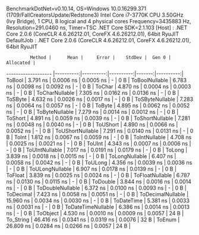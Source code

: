
BenchmarkDotNet=v0.10.14, OS=Windows 10.0.16299.371 (1709/FallCreatorsUpdate/Redstone3)
Intel Core i7-3770K CPU 3.50GHz (Ivy Bridge), 1 CPU, 8 logical and 4 physical cores
Frequency=3435883 Hz, Resolution=291.0460 ns, Timer=TSC
.NET Core SDK=2.1.103
  [Host]     : .NET Core 2.0.6 (CoreCLR 4.6.26212.01, CoreFX 4.6.26212.01), 64bit RyuJIT
  DefaultJob : .NET Core 2.0.6 (CoreCLR 4.6.26212.01, CoreFX 4.6.26212.01), 64bit RyuJIT


             Method |      Mean |     Error |    StdDev |  Gen 0 | Allocated |
------------------- |----------:|----------:|----------:|-------:|----------:|
             ToBool |  3.791 ns | 0.0006 ns | 0.0005 ns |      - |       0 B |
     ToBoolNullable |  6.783 ns | 0.0098 ns | 0.0092 ns |      - |       0 B |
             ToChar |  4.870 ns | 0.0004 ns | 0.0003 ns |      - |       0 B |
     ToCharNullable |  7.305 ns | 0.0162 ns | 0.0136 ns |      - |       0 B |
            ToSByte |  4.632 ns | 0.0026 ns | 0.0017 ns |      - |       0 B |
    ToSByteNullable |  7.283 ns | 0.0064 ns | 0.0057 ns |      - |       0 B |
             ToByte |  4.895 ns | 0.0062 ns | 0.0052 ns |      - |       0 B |
     ToByteNullable |  7.279 ns | 0.0014 ns | 0.0012 ns |      - |       0 B |
            ToShort |  4.891 ns | 0.0059 ns | 0.0039 ns |      - |       0 B |
    ToShortNullable |  7.281 ns | 0.0048 ns | 0.0040 ns |      - |       0 B |
           ToUShort |  4.890 ns | 0.0066 ns | 0.0052 ns |      - |       0 B |
   ToUShortNullable |  7.291 ns | 0.0140 ns | 0.0131 ns |      - |       0 B |
              ToInt |  1.812 ns | 0.0067 ns | 0.0059 ns |      - |       0 B |
      ToIntNullable |  4.708 ns | 0.0025 ns | 0.0021 ns |      - |       0 B |
             ToUInt |  4.343 ns | 0.0007 ns | 0.0006 ns |      - |       0 B |
     ToUIntNullable |  7.017 ns | 0.0191 ns | 0.0179 ns |      - |       0 B |
             ToLong |  3.839 ns | 0.0018 ns | 0.0015 ns |      - |       0 B |
     ToLongNullable |  6.407 ns | 0.0058 ns | 0.0042 ns |      - |       0 B |
            ToULong |  4.356 ns | 0.0039 ns | 0.0036 ns |      - |       0 B |
    ToULongNullable |  6.907 ns | 0.0178 ns | 0.0139 ns |      - |       0 B |
            ToFloat |  3.839 ns | 0.0025 ns | 0.0024 ns |      - |       0 B |
    ToFloatNullable |  6.787 ns | 0.0130 ns | 0.0115 ns |      - |       0 B |
           ToDouble |  3.844 ns | 0.0016 ns | 0.0014 ns |      - |       0 B |
   ToDoubleNullable |  6.372 ns | 0.0100 ns | 0.0093 ns |      - |       0 B |
          ToDecimal |  7.423 ns | 0.0058 ns | 0.0051 ns |      - |       0 B |
  ToDecimalNullable | 15.960 ns | 0.0034 ns | 0.0030 ns |      - |       0 B |
         ToDateTime |  5.381 ns | 0.0033 ns | 0.0031 ns |      - |       0 B |
 ToDateTimeNullable |  6.386 ns | 0.0014 ns | 0.0013 ns |      - |       0 B |
           ToObject |  4.530 ns | 0.0010 ns | 0.0009 ns | 0.0057 |      24 B |
          To_String | 46.416 ns | 0.0341 ns | 0.0319 ns | 0.0076 |      32 B |
             ToEnum | 26.809 ns | 0.0284 ns | 0.0266 ns | 0.0057 |      24 B |
